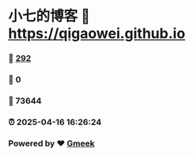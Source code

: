 # 小七的博客 :link: https://qigaowei.github.io 
### :page_facing_up: [292](https://qigaowei.github.io/tag.html) 
### :speech_balloon: 0 
### :hibiscus: 73644 
### :alarm_clock: 2025-04-16 16:26:24 
### Powered by :heart: [Gmeek](https://github.com/Meekdai/Gmeek)
